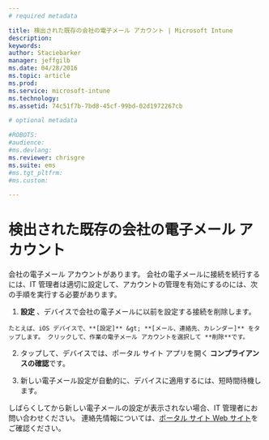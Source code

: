```yaml
---
# required metadata

title: 検出された既存の会社の電子メール アカウント | Microsoft Intune
description:
keywords:
author: Staciebarker
manager: jeffgilb
ms.date: 04/28/2016
ms.topic: article
ms.prod:
ms.service: microsoft-intune
ms.technology:
ms.assetid: 74c51f7b-7bd8-45cf-99bd-02d1972267cb

# optional metadata

#ROBOTS:
#audience:
#ms.devlang:
ms.reviewer: chrisgre
ms.suite: ems
#ms.tgt_pltfrm:
#ms.custom:

---
```


# 検出された既存の会社の電子メール アカウント
会社の電子メール アカウントがあります。 会社の電子メールに接続を続行するには、IT 管理者は適切に設定して、アカウントの管理を有効にするのには、次の手順を実行する必要があります。

1.   **設定** 、デバイスで会社の電子メールに以前を設定する接続を削除します。

    たとえば、iOS デバイスで、**[設定]** &gt; **[メール、連絡先、カレンダー]** をタップします。 クリックして、作業の電子メール アカウントを選択して **削除**です。

2.  タップして、デバイスでは、ポータル サイト アプリを開く **コンプライアンスの確認**です。

3.  新しい電子メール設定が自動的に、デバイスに適用するには、短時間待機します。

しばらくしてから新しい電子メールの設定が表示されない場合、IT 管理者にお問い合わせください。 連絡先情報については、[ポータル サイト Web サイト](http://portal.manage.microsoft.com)をご確認ください。



<!--HONumber=Jun16_HO2-->


